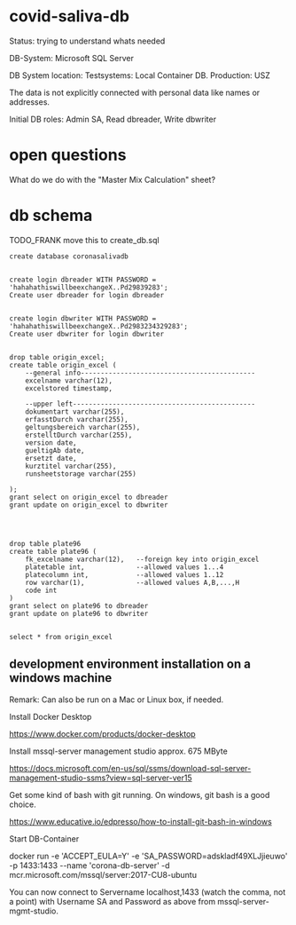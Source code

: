 

# covid-saliva-db

Status: trying to understand whats needed

DB-System: Microsoft SQL Server

DB System location: Testsystems: Local Container DB. Production: USZ

The data is not explicitly connected with personal data like names or addresses.

Initial DB roles: Admin SA, Read dbreader, Write dbwriter

# open questions

What do we do with the "Master Mix Calculation" sheet?

# db schema

TODO_FRANK move this to create_db.sql
```
create database coronasalivadb


create login dbreader WITH PASSWORD = 'hahahathiswillbeexchangeX..Pd29839283';
Create user dbreader for login dbreader


create login dbwriter WITH PASSWORD = 'hahahathiswillbeexchangeX..Pd2983234329283';
Create user dbwriter for login dbwriter


drop table origin_excel;
create table origin_excel (
    --general info--------------------------------------------
	excelname varchar(12),
	excelstored timestamp,

    --upper left----------------------------------------------
    dokumentart varchar(255),
    erfasstDurch varchar(255),
    geltungsbereich varchar(255),
    erstelltDurch varchar(255),
	version date,
	gueltigAb date,
	ersetzt date,
	kurztitel varchar(255),
	runsheetstorage varchar(255)

);
grant select on origin_excel to dbreader
grant update on origin_excel to dbwriter




drop table plate96
create table plate96 (
	fk_excelname varchar(12),   --foreign key into origin_excel
	platetable int,             --allowed values 1...4
	platecolumn int,            --allowed values 1..12
	row varchar(1),             --allowed values A,B,...,H
	code int
)
grant select on plate96 to dbreader
grant update on plate96 to dbwriter


select * from origin_excel

```



## development environment installation on a windows machine

Remark: Can also be run on a Mac or Linux box, if needed.

Install Docker Desktop

https://www.docker.com/products/docker-desktop

Install mssql-server management studio approx. 675 MByte

https://docs.microsoft.com/en-us/sql/ssms/download-sql-server-management-studio-ssms?view=sql-server-ver15

Get some kind of bash with git running. On windows, git bash is a good choice.

https://www.educative.io/edpresso/how-to-install-git-bash-in-windows


Start DB-Container

docker run -e 'ACCEPT_EULA=Y' -e 'SA_PASSWORD=adskladf49XLJjieuwo' -p 1433:1433 --name 'corona-db-server' -d mcr.microsoft.com/mssql/server:2017-CU8-ubuntu

You can now connect to  Servername  localhost,1433  (watch the comma, not a point) with Username SA and Password as above from mssql-server-mgmt-studio.


